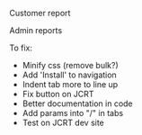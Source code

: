 
Customer report

Admin reports


To fix:
- Minify css (remove bulk?)
- Add 'Install' to navigation
- Indent tab more to line up
- Fix button on JCRT
- Better documentation in code
- Add params into "/" in tabs
- Test on JCRT dev site
